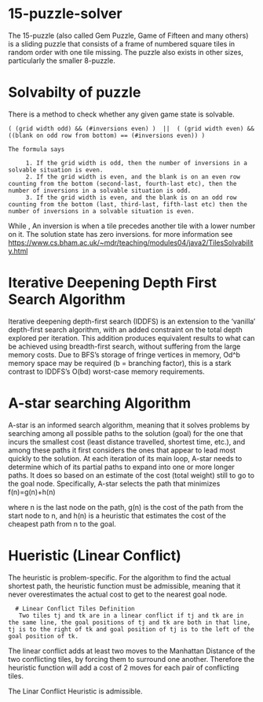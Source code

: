 # 15-puzzle-solver
The 15-puzzle (also called Gem Puzzle, Game of Fifteen and many others) is a sliding puzzle that consists of a frame of numbered square tiles in random order with one tile missing. The puzzle also exists in other sizes, particularly the smaller 8-puzzle. 
 
 # Solvabilty of puzzle
  There is a method to check whether any given game state is solvable.
  
    ( (grid width odd) && (#inversions even) )  ||  ( (grid width even) && ((blank on odd row from bottom) == (#inversions even)) )
    
    The formula says
    
         1. If the grid width is odd, then the number of inversions in a solvable situation is even.
         2. If the grid width is even, and the blank is on an even row counting from the bottom (second-last, fourth-last etc), then the   number of inversions in a solvable situation is odd.
         3. If the grid width is even, and the blank is on an odd row counting from the bottom (last, third-last, fifth-last etc) then the number of inversions in a solvable situation is even.

While , An inversion is when a tile precedes another tile with a lower number on it. The solution state has zero inversions.
for more information see https://www.cs.bham.ac.uk/~mdr/teaching/modules04/java2/TilesSolvability.html

# Iterative Deepening Depth First Search Algorithm
Iterative deepening depth-first search (IDDFS) is an extension to the ‘vanilla’ depth-first search algorithm, with an added constraint on the total depth explored per iteration. This addition produces equivalent results to what can be achieved using breadth-first search, without suffering from the large memory costs. Due to BFS’s storage of fringe vertices in memory, Od^b memory space may be required (b = branching factor), this is a stark contrast to IDDFS’s O(bd) worst-case memory requirements.

# A-star searching Algorithm
A-star is an informed search algorithm, meaning that it solves problems by searching among all possible paths to the solution (goal) for the one that incurs the smallest cost (least distance travelled, shortest time, etc.), and among these paths it first considers the ones that appear to lead most quickly to the solution.
At each iteration of its main loop, A-star needs to determine which of its partial paths to expand into one or more longer paths. It does so based on an estimate of the cost (total weight) still to go to the goal node. Specifically, A-star selects the path that minimizes
    f(n)=g(n)+h(n)

where n is the last node on the path, g(n) is the cost of the path from the start node to n, and h(n) is a heuristic that estimates the cost of the cheapest path from n to the goal.

   # Hueristic (Linear Conflict)
   The heuristic is problem-specific. For the algorithm to find the actual shortest path, the heuristic function must be admissible, meaning that it never overestimates the actual cost to get to the nearest goal node.
   
      # Linear Conflict Tiles Definition
       Two tiles tj and tk are in a linear conflict if tj and tk are in the same line, the goal positions of tj and tk are both in that line, tj is to the right of tk and goal position of tj is to the left of the goal position of tk.

The linear conflict adds at least two moves to the Manhattan Distance of the two conflicting tiles, by forcing them to surround one another. Therefore the heuristic function will add a cost of 2 moves for each pair of conflicting tiles.

The Linar Conflict Heuristic is admissible.
    
